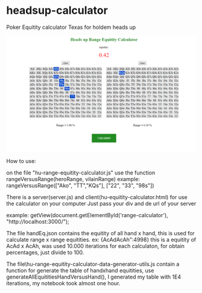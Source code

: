 # headsup-calculator
Poker Equitity calculator Texas for holdem heads up

![Image description](printCalc.png)


How to use:

on the file "hu-range-equitity-calculator.js" use the function rangeVersusRange(heroRange, vilainRange) 
example: 
rangeVersusRange(["Ako", "TT","KQs"], ["22", "33", "98s"])

There is a server(server.js) and client(hu-equitity-calculator.html) for use the calculator on your computer
Just pass your div and de url of your server

example:
getView(document.getElementById('range-calculator'), "http://localhost:3000/");


The file handEq.json contains the equitity of all hand x hand, this is used for calculate range x range equitities.
ex: {AcAdAcAh":4998} this is a equitity of AcAd x AcAh, was used 10.000 iterations for each calculaton, for obtain percentages, just divide to 100.

The file\hu-range-equitity-calculator-data-generator-utils.js contain a function for generate the table of handxhand equitities,
use generateAllEquititiesHandVersusHand(), I generated my table with 1E4 iterations, my notebook took almost one hour.





